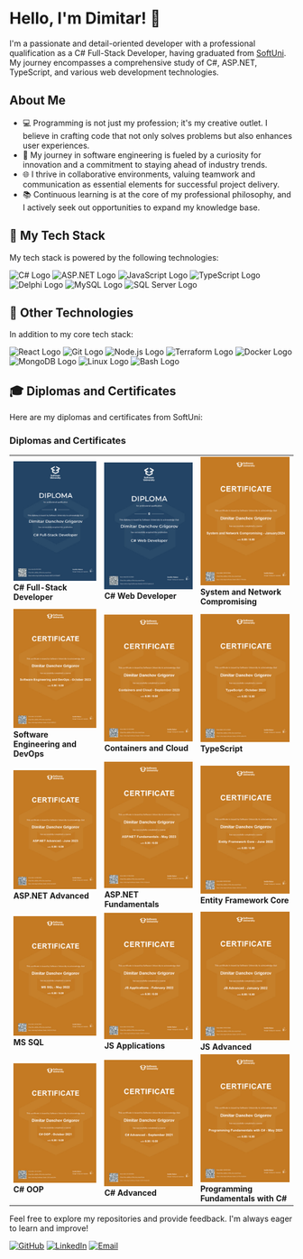 # Hello, I'm Dimitar! 👋

I'm a passionate and detail-oriented developer with a professional qualification as a C# Full-Stack Developer, having graduated from [SoftUni](https://softuni.bg/). My journey encompasses a comprehensive study of C#, ASP.NET, TypeScript, and various web development technologies.

## About Me

- 💻 Programming is not just my profession; it's my creative outlet. I believe in crafting code that not only solves problems but also enhances user experiences.
- 🚀 My journey in software engineering is fueled by a curiosity for innovation and a commitment to staying ahead of industry trends.
- 🌐 I thrive in collaborative environments, valuing teamwork and communication as essential elements for successful project delivery.
- 📚 Continuous learning is at the core of my professional philosophy, and I actively seek out opportunities to expand my knowledge base.

## 🔧 My Tech Stack

My tech stack is powered by the following technologies:

![C# Logo](https://img.shields.io/badge/C%23-239120?style=for-the-badge&logo=c-sharp&logoColor=white) ![ASP.NET Logo](https://img.shields.io/badge/ASP.NET-5C2D91?style=for-the-badge&logo=.net&logoColor=white) ![JavaScript Logo](https://img.shields.io/badge/JavaScript-F7DF1E?style=for-the-badge&logo=javascript&logoColor=black) ![TypeScript Logo](https://img.shields.io/badge/TypeScript-007ACC?style=for-the-badge&logo=typescript&logoColor=white) ![Delphi Logo](https://img.shields.io/badge/Delphi-B22222?style=for-the-badge&logo=delphi&logoColor=white) ![MySQL Logo](https://img.shields.io/badge/MySQL-005C84?style=for-the-badge&logo=mysql&logoColor=white) ![SQL Server Logo](https://img.shields.io/badge/SQL%20Server-CC2927?style=for-the-badge&logo=microsoft-sql-server&logoColor=white)

## 💼 Other Technologies

In addition to my core tech stack:

![React Logo](https://img.shields.io/badge/React-61DAFB?style=for-the-badge&logo=react&logoColor=black) ![Git Logo](https://img.shields.io/badge/Git-F05032?style=for-the-badge&logo=git&logoColor=white) ![Node.js Logo](https://img.shields.io/badge/Node.js-339933?style=for-the-badge&logo=node.js&logoColor=white) ![Terraform Logo](https://img.shields.io/badge/Terraform-623CE4?style=for-the-badge&logo=terraform&logoColor=white) ![Docker Logo](https://img.shields.io/badge/Docker-2CA5E0?style=for-the-badge&logo=docker&logoColor=white) ![MongoDB Logo](https://img.shields.io/badge/MongoDB-47A248?style=for-the-badge&logo=mongodb&logoColor=white) ![Linux Logo](https://img.shields.io/badge/Linux-FCC624?style=for-the-badge&logo=linux&logoColor=black) ![Bash Logo](https://img.shields.io/badge/Bash-4EAA25?style=for-the-badge&logo=gnu-bash&logoColor=white)

## 🎓 Diplomas and Certificates

Here are my diplomas and certificates from SoftUni:

### Diplomas and Certificates

<table>
  <tr>
    <td>
      <a href="https://softuni.bg/certificates/details/208752/4708d8f7"><img src="Certificates/Thumbnails/Diploma%20for%20C%23%20Full-Stack%20Developer.jpeg" alt="C# Full-Stack Developer" width="250"></a><br>
      <b>C# Full-Stack Developer</b>
    </td>
    <td>
      <a href="https://softuni.bg/certificates/details/193727/ee8a5cc9"><img src="Certificates/Thumbnails/Diploma%20for%20C%23%20Web%20Developer.jpeg" alt="C# Web Developer" width="250"></a><br>
      <b>C# Web Developer</b>
    </td>
    <td>
      <a href="https://softuni.bg/certificates/details/208227/7845e2bc"><img src="Certificates/Thumbnails/System%20and%20Network%20Compromising%20-%20January2024%20-%20Certificate.jpeg" alt="System and Network Compromising" width="250"></a><br>
      <b>System and Network Compromising</b>
    </td>
  </tr>
  <tr>
    <td>
      <a href="https://softuni.bg/certificates/details/201265/f4899d31"><img src="Certificates/Thumbnails/Software%20Engineering%20and%20DevOps%20-%20October%202023%20-%20Certificate.jpeg" alt="Software Engineering and DevOps" width="250"></a><br>
      <b>Software Engineering and DevOps</b>
    </td>
    <td>
      <a href="https://softuni.bg/certificates/details/192064/b37be003"><img src="Certificates/Thumbnails/Containers%20and%20Cloud%20-%20September%202023%20-%20Certificate.jpeg" alt="Containers and Cloud" width="250"></a><br>
      <b>Containers and Cloud</b>
    </td>
    <td>
      <a href="https://softuni.bg/certificates/details/193705/a00ad575"><img src="Certificates/Thumbnails/TypeScript%20-%20October%202023%20-%20Certificate.jpeg" alt="TypeScript" width="250"></a><br>
      <b>TypeScript</b>
    </td>
  </tr>
  <tr>
    <td>
      <a href="https://softuni.bg/certificates/details/184363/ac9c8c00"><img src="Certificates/Thumbnails/ASP.NET%20Advanced%20-%20June%202023%20-%20Certificate.jpeg" alt="ASP.NET Advanced" width="250"></a><br>
      <b>ASP.NET Advanced</b>
    </td>
    <td>
      <a href="https://softuni.bg/certificates/details/175424/5918dc81"><img src="Certificates/Thumbnails/ASP.NET%20Fundamentals%20-%20May%202023%20-%20Certificate.jpeg" alt="ASP.NET Fundamentals" width="250"></a><br>
      <b>ASP.NET Fundamentals</b>
    </td>
    <td>
      <a href="https://softuni.bg/certificates/details/138342/6d91675b"><img src="Certificates/Thumbnails/Entity%20Framework%20Core%20-%20June%202022%20-%20Certificate.jpeg" alt="Entity Framework Core" width="250"></a><br>
      <b>Entity Framework Core</b>
    </td>
  </tr>
  <tr>
    <td>
      <a href="https://softuni.bg/certificates/details/134829/91799a33"><img src="Certificates/Thumbnails/MS%20SQL%20-%20May%202022%20-%20Certificate.jpeg" alt="MS SQL" width="250"></a><br>
      <b>MS SQL</b>
    </td>
    <td>
      <a href="https://softuni.bg/certificates/details/130249/a47a44da"><img src="Certificates/Thumbnails/JS%20Applications%20-%20February%202022%20-%20Certificate.jpeg" alt="JS Applications" width="250"></a><br>
      <b>JS Applications</b>
    </td>
    <td>
      <a href="https://softuni.bg/certificates/details/126707/5f49614a"><img src="Certificates/Thumbnails/JS%20Advanced%20-%20January%202022%20-%20Certificate.jpeg" alt="JS Advanced" width="250"></a><br>
      <b>JS Advanced</b>
    </td>
  </tr>
  <tr>
    <td>
      <a href="https://softuni.bg/certificates/details/120516/e6d1bf9e"><img src="Certificates/Thumbnails/C%23%20OOP%20-%20October%202021%20-%20Certificate.jpeg" alt="C# OOP" width="250"></a><br>
      <b>C# OOP</b>
    </td>
    <td>
      <a href="https://softuni.bg/certificates/details/114373/0fc8c502"><img src="Certificates/Thumbnails/C%23%20Advanced%20-%20September%202021%20-%20Certificate.jpeg" alt="C# Advanced" width="250"></a><br>
      <b>C# Advanced</b>
    </td>
    <td>
      <a href="https://softuni.bg/certificates/details/111756/52602fe4"><img src="Certificates/Thumbnails/Programming%20Fundamentals%20with%20C%23%20-%20May%202021%20-%20Certificate.jpeg" alt="Programming Fundamentals with C#" width="250"></a><br>
      <b>Programming Fundamentals with C#</b>
    </td>
  </tr>
</table>

Feel free to explore my repositories and provide feedback. I'm always eager to learn and improve!

[![GitHub](https://img.shields.io/badge/GitHub-Black?style=for-the-badge&logo=github)](https://github.com/dimitar-grigorov) [![LinkedIn](https://img.shields.io/badge/LinkedIn-Blue?style=for-the-badge&logo=linkedin)](https://www.linkedin.com/in/dimitar-grigorov-463077b2/) [![Email](https://img.shields.io/badge/Email-Gmail-red?style=for-the-badge&logo=gmail)](mailto:dimitardanchov@gmail.com)
